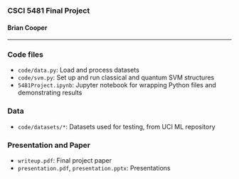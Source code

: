 ### CSCI 5481 Final Project
#### Brian Cooper

<hr>

### Code files
- `code/data.py`: Load and process datasets
- `code/svm.py`: Set up and run classical and quantum SVM structures
- `5481Project.ipynb`: Jupyter notebook for wrapping Python files and demonstrating results

### Data
- `code/datasets/*`: Datasets used for testing, from UCI ML repository

### Presentation and Paper
- `writeup.pdf`: Final project paper
- `presentation.pdf`, `presentation.pptx`: Presentations
